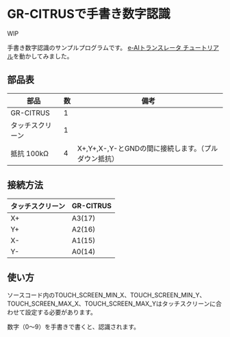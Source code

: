 # GR-CITRUSで手書き数字認識

WIP

手書き数字認識のサンプルプログラムです。
[e-AIトランスレータ チュートリアル](http://gadget.renesas.com/ja/product/e-ai/mnist_tutorial.html)を動かしてみました。

## 部品表
|部品|数|備考|
|---|--|--|
|GR-CITRUS|1| |
|タッチスクリーン|1| |
|抵抗 100kΩ|4|X+,Y+,X-,Y-とGNDの間に接続します。（プルダウン抵抗）|

## 接続方法
|タッチスクリーン|GR-CITRUS|
|-----------|---------|
|X+ | A3(17) |
|Y+ | A2(16) |
|X- | A1(15) |
|Y- | A0(14) |

## 使い方
ソースコード内のTOUCH_SCREEN_MIN_X、TOUCH_SCREEN_MIN_Y、TOUCH_SCREEN_MAX_X、TOUCH_SCREEN_MAX_Yはタッチスクリーンに合わせて設定する必要があります。

数字（0〜9）を手書きで書くと、認識されます。
